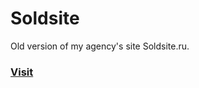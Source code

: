# Soldsite
Old version of my agency's site Soldsite.ru.

### [Visit](https://egorrya.github.io/soldsite-landing/)
